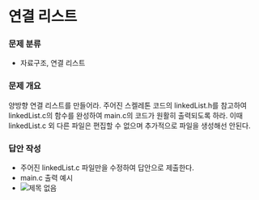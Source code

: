 # 연결 리스트
### 문제 분류
* 자료구조, 연결 리스트 

### 문제 개요
양방향 연결 리스트를 만들어라. 주어진 스켈레톤 코드의 linkedList.h를 참고하여 linkedList.c의 함수를 완성하여 main.c의 코드가 원활히 출력되도록 하라. 이때 linkedList.c 외 다른 파일은 편집할 수 없으며 추가적으로 파일을 생성해선 안된다.


### 답안 작성
* 주어진 linkedList.c 파일만을 수정하여 답안으로 제출한다.
* main.c 출력 예시
* ![제목 없음](https://user-images.githubusercontent.com/37584805/202325391-af4bcabb-5bd9-4f79-8cd9-6239dae4fa46.png)
